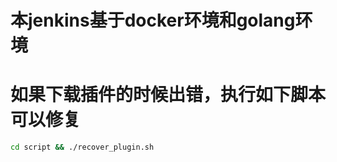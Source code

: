 # 本jenkins基于docker环境和golang环境


# 如果下载插件的时候出错，执行如下脚本可以修复
```sh
cd script && ./recover_plugin.sh
```


